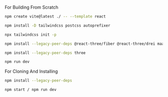 For Building From Scratch
```bash
npm create vite@latest ./ -- --template react 

npm install -D tailwindcss postcss autoprefixer

npx tailwindcss init -p

npm install --legacy-peer-deps @react-three/fiber @react-three/drei maath react-tilt react-vertical-timeline-component @emailjs/browser framer-motion react-router-dom

npm install --legacy-peer-deps three

npm run dev
```

For Cloning And Installing
```bash
npm install --legacy-peer-deps

npm start / npm run dev
```
